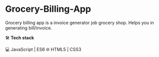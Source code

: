 # Grocery-Billing-App
Grocery billing app is a invoice generator job grocery shop. Helps you in generating bill/invoice.

🛠 **Tech stack**

💻 JavaScript | ES6
🌐 HTML5 | CSS3

